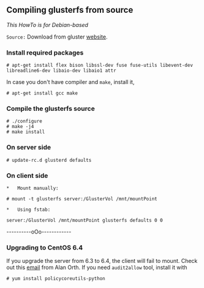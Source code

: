 ## Compiling glusterfs from source

*This HowTo is for Debian-based*

```Source:``` Download from gluster [website](http://www.gluster.org/download/).

### Install required packages

```# apt-get install flex bison libssl-dev fuse fuse-utils libevent-dev libreadline6-dev libaio-dev libaio1 attr```

In case you don't have compiler and `make`, install it,

```# apt-get install gcc make```

### Compile the glusterfs source

```# ./configure```  
```# make -j4```  
```# make install```

### On server side
```# update-rc.d glusterd defaults```

### On client side
    *   Mount manually:  
```# mount -t glusterfs server:/GlusterVol /mnt/mountPoint```  

    *   Using fstab:  
```server:/GlusterVol /mnt/mountPoint glusterfs defaults 0 0```

----------oOo------------

### Upgrading to CentOS 6.4

If you upgrade the server from 6.3 to 6.4, the client will fail to mount.
Check out this [email][0] from Alan Orth. If you need `audit2allow` tool,
install it with
```
# yum install policycoreutils-python
```

[0]: http://www.gluster.org/pipermail/gluster-users/2013-March/035731.html "CentOS 6.4 gluster"
